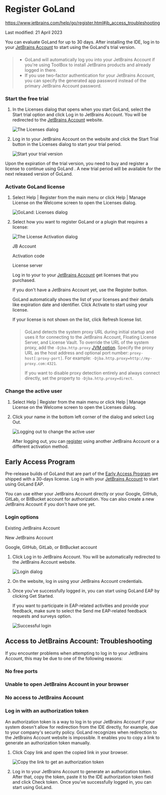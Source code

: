 # Register GoLand﻿

https://www.jetbrains.com/help/go/register.html#jb_access_troubleshooting

Last modified: 21 April 2023

You can evaluate GoLand for up to 30 days. After installing the IDE, log in to your [JetBrains Account](https://account.jetbrains.com/) to start using the GoLand's trial version.

> ### 
>
> 
>
> - GoLand will automatically log you into your JetBrains Account if you're using ToolBox to install JetBrains products and already logged in there.
> - If you use two-factor authentication for your JetBrains Account, you can specify the generated app password instead of the primary JetBrains Account password.

### Start the free trial﻿

1. In the Licenses dialog that opens when you start GoLand, select the Start trial option and click Log in to JetBrains Account. You will be redirected to the [JetBrains Account](https://account.jetbrains.com/login) website.

   ![The Licenses dialog](Register_img/go_start_trial.png)

2. Log in to your JetBrains Account on the website and click the Start Trial button in the Licenses dialog to start your trial period.

   ![Start your trial version](Register_img/go_start_trial_after_login.png)

Upon the expiration of the trial version, you need to buy and register a license to continue using GoLand . A new trial period will be available for the next released version of GoLand.

### Activate GoLand license﻿

1. Select Help | Register from the main menu or click Help | Manage License on the Welcome screen to open the Licenses dialog.

   ![GoLand: Licenses dialog](Register_img/go_register.png)

2. Select how you want to register GoLand or a plugin that requires a license:

   ![The License Activation dialog](Register_img/go_installation_license.png)

   

   JB Account

   Activation code

   License server

   

   

   Log in to your to your [JetBrains Account](https://account.jetbrains.com/login) get licenses that you purchased.

   If you don't have a JetBrains Account yet, use the Register button.

   GoLand automatically shows the list of your licenses and their details like expiration date and identifier. Click Activate to start using your license.

   If your license is not shown on the list, click Refresh license list.

   > ### 
   >
   > 
   >
   > GoLand detects the system proxy URL during initial startup and uses it for connecting to the JetBrains Account, Floating License Server, and License Vault. To override the URL of the system proxy, add the `-Djba.http.proxy` [JVM option](https://www.jetbrains.com/help/go/tuning-the-ide.html#configure-jvm-options). Specify the proxy URL as the host address and optional port number: `proxy-host[:proxy-port]`. For example: `-Djba.http.proxy=http://my-proxy.com:4321`.
   >
   > If you want to disable proxy detection entirely and always connect directly, set the property to `-Djba.http.proxy=direct`.

### Change the active user﻿

1. Select Help | Register from the main menu or click Help | Manage License on the Welcome screen to open the Licenses dialog.

2. Click your name in the bottom left corner of the dialog and select Log Out.

   ![Logging out to change the active user](Register_img/go_licenses_logout.png)

   After logging out, you can [register](https://www.jetbrains.com/help/go/register.html#activate-license) using another JetBrains Account or a different activation method.

## Early Access Program﻿

Pre-release builds of GoLand that are part of the [Early Access Program](https://www.jetbrains.com/community/eap/) are shipped with a 30-days license. Log in with your [JetBrains Account](https://account.jetbrains.com/) to start using GoLand EAP.

You can use either your JetBrains Account directly or your Google, GitHub, GitLab, or BitBucket account for authorization. You can also create a new JetBrains Account if you don't have one yet.

### Login options﻿



Existing JetBrains Account

New JetBrains Account

Google, GitHub, GitLab, or BitBucket account





1. Click Log in to JetBrains Account. You will be automatically redirected to the JetBrains Account website.

   ![Login dialog](Register_img/go_EAP_login_dialog.png)

2. On the website, log in using your JetBrains Account credentials.

3. Once you've successfully logged in, you can start using GoLand EAP by clicking Get Started.

   If you want to participate in EAP-related activities and provide your feedback, make sure to select the Send me EAP-related feedback requests and surveys option.

   ![Successful login](Register_img/go_successful_login.png)

## Access to JetBrains Account: Troubleshooting﻿

If you encounter problems when attempting to log in to your JetBrains Account, this may be due to one of the following reasons:

### No free ports﻿



### Unable to open JetBrains Account in your browser﻿



### No access to JetBrains Account﻿



### Log in with an authorization token﻿

An authorization token is a way to log in to your JetBrains Account if your system doesn't allow for redirection from the IDE directly, for example, due to your company's security policy. GoLand recognizes when redirection to the JetBrains Account website is impossible. It enables you to copy a link to generate an authorization token manually.

1. Click Copy link and open the copied link in your browser.

   ![Copy the link to get an authorization token](Register_img/go_EAP_auth_token_login.png)

2. Log in to your JetBrains Account to generate an authorization token. After that, copy the token, paste it to the IDE authorization token field and click Check token. Once you've successfully logged in, you can start using GoLand.